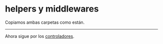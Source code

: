 # helpers y middlewares

Copiamos ambas carpetas como están.

---

Ahora sigue por los [controladores][controladores].

[controladores]: controladores.md
